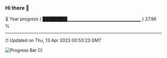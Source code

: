 ### Hi there 👋

⏳ Year progress { ████████▁▁▁▁▁▁▁▁▁▁▁▁▁▁▁▁▁▁▁▁▁▁ } 27.96 %

---

⏰ Updated on Thu, 13 Apr 2023 00:53:23 GMT

![Progress Bar CI](https://github.com/liununu/liununu/workflows/Progress%20Bar%20CI/badge.svg)
